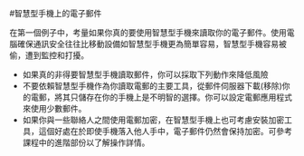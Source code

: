 [Title]: # (智慧型手機上的電子郵件)
[Order]: # (10)

#智慧型手機上的電子郵件

在第一個例子中，考量如果你真的要使用智慧型手機來讀取你的電子郵件。使用電腦確保通訊安全往往比移動設備如智慧型手機更為簡單容易，智慧型手機容易被偷，遭到監控和打擾。
* 如果真的非得要智慧型手機讀取郵件，你可以採取下列動作來降低風險
* 不要依賴智慧型手機作為你讀取電郵的主要工具，從郵件伺服器下載(移除)你的電郵，將其只儲存在你的手機上是不明智的選擇。你可以設定電郵應用程式來使用少數郵件。
* 如果你與一些聯絡人之間使用電郵加密，在智慧型手機上也可考慮安裝加密工具，這個好處在於即使手機落入他人手中，電子郵件仍然會保持加密。可參考課程中的進階部份以了解操作詳情。